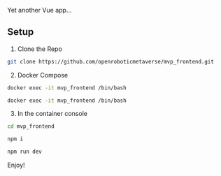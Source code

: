 Yet another Vue app...

## Setup

1. Clone the Repo 

```bash
git clone https://github.com/openroboticmetaverse/mvp_frontend.git

```

2. Docker Compose

```bash
docker exec -it mvp_frontend /bin/bash
```
```bash
docker exec -it mvp_frontend /bin/bash
```
3. In the container console

```bash
cd mvp_frontend
```
```bash
npm i
```
```bash
npm run dev
```

Enjoy!
